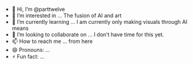 - 👋 Hi, I’m @parttwelve
- 👀 I’m interested in ... The fusion of AI and art
- 🌱 I’m currently learning ... I am currently only making visuals through AI means
- 💞️ I’m looking to collaborate on ... I don't have time for this yet.
- 📫 How to reach me ... from here 
- 😄 Pronouns: ...
- ⚡ Fun fact: ...

<!---
parttwelve/parttwelve is a ✨ special ✨ repository because its `README.md` (this file) appears on your GitHub profile.
You can click the Preview link to take a look at your changes.
--->
